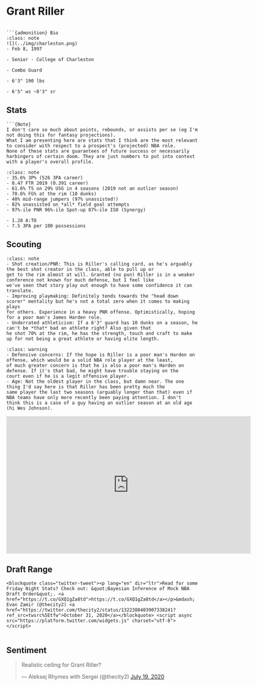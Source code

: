 Grant Riller
===
```{image} ../img/grant_riller.png
```

```{margin}
```{admonition} Bio
:class: note
![](../img/charleston.png)
- Feb 8, 1997

- Senior - College of Charleston

- Combo Guard

- 6'3" 190 lbs

- 6'5" ws ~8'3" sr
```

## Stats
```{margin}
```{Note}
I don't care so much about points, rebounds, or assists per se (eg I'm not doing this for fantasy projections). 
What I am presenting here are stats that I think are the most relevant to consider with respect to a prospect's (projected) NBA role.
None of these stats are guarantees of future success or necessarily harbingers of certain doom. They are just numbers to put into context with a player's overall profile.
```

```{admonition} Noteworthy
:class: note
- 35.6% 3P% (526 3PA career)
- 0.47 FTR 2019 (0.391 career)
- 61.6% TS on 29% USG in 4 seasons (2019 not an outlier season)
- 70.6% FG% at the rim (10 dunks)
- 40% mid-range jumpers (97% unassisted!)
- 82% unassisted on *all* field goal attempts
- 97%-ile PNR 96%-ile Spot-up 87%-ile ISO (Synergy)
```

```{Caution}
- 1.28 A:TO
- 7.5 3PA per 100 possessions
```

## Scouting
```{admonition} Strengths
:class: note
- Shot creation/PNR: This is Riller's calling card, as he's arguably the best shot creator in the class, able to pull up or
get to the rim almost at will. Granted (no pun) Riller is in a weaker conference not known for much defense, but I feel like
we've seen that story play out enough to have some confidence it can translate.
- Improving playmaking: Definitely tends towards the "head down scorer" mentality but he's not a total zero when it comes to making plays
for others. Experience in a heavy PNR offense. Optimistically, hoping for a poor man's James Harden role.
- Underrated athleticism: If a 6'3" guard has 10 dunks on a season, he can't be *that* bad an athlete right? Also given that 
he shot 70% at the rim, he has the strength, touch and craft to make up for not being a great athlete or having elite length.
``` 

```{admonition} Weaknesses
:class: warning
- Defensive concerns: If the hope is Riller is a poor man's Harden on offense, which would be a solid NBA role player at the least,
of much greater concern is that he is also a poor man's Harden on defense. If it's that bad, he might have trouble staying on the 
court even if he is a legit offensive player.
- Age: Not the oldest player in the class, but damn near. The one thing I'd say here is that Riller has been pretty much the
same player the last two seasons (arguably longer than that) even if NBA teams have only more recently been paying attention. I don't
think this is a case of a guy having an outlier season at an old age (hi Wes Johnson).
```

<iframe width="640" height="360" src="https://www.youtube.com/embed/B2Zhdfj5YA8" frameborder="0" allow="accelerometer; autoplay; encrypted-media; gyroscope; picture-in-picture" allowfullscreen></iframe>

## Draft Range
```{margin}
<blockquote class="twitter-tweet"><p lang="en" dir="ltr">Read for some Friday Night Stats? Check out: &quot;Bayesian Inference of Mock NBA Draft Order&quot;. <a href="https://t.co/GXQ1gZa8td">https://t.co/GXQ1gZa8td</a></p>&mdash; Evan Zamir (@thecity2) <a href="https://twitter.com/thecity2/status/1322380403907338241?ref_src=twsrc%5Etfw">October 31, 2020</a></blockquote> <script async src="https://platform.twitter.com/widgets.js" charset="utf-8"></script>
```

```{image} ../plrange/grant_riller.png
```

## Sentiment

<blockquote class="twitter-tweet"><p lang="en" dir="ltr">Realistic ceiling for Grant Riller?</p>&mdash; Aleksej Rhymes with Sergei (@thecity2) <a href="https://twitter.com/thecity2/status/1284877110763384835?ref_src=twsrc%5Etfw">July 19, 2020</a></blockquote> <script async src="https://platform.twitter.com/widgets.js" charset="utf-8"></script>